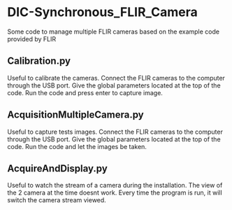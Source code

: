 # DIC-Synchronous_FLIR_Camera
Some code to manage multiple FLIR cameras based on the example code provided by FLIR

## Calibration.py
Useful to calibrate the cameras. Connect the FLIR cameras to the computer through the USB port. Give the global parameters located at the top of the code. Run the code and press enter to capture image.

## AcquisitionMultipleCamera.py
Useful to capture tests images. Connect the FLIR cameras to the computer through the USB port. Give the global parameters located at the top of the code. Run the code and let the images be taken.

## AcquireAndDisplay.py
Useful to watch the stream of a camera during the installation. The view of the 2 camera at the time doesnt work. Every time the program is run, it will switch the camera stream viewed.
